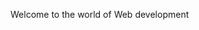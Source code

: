 <!DOCTYPE html>
<html>
    <head></head>
    <title>Assignment1.TestPage</title>
    <body>
        <div class="displaytext" id="text">
            <p>Welcome to the world of Web development</p>
        </div>
    </body>
</html>
